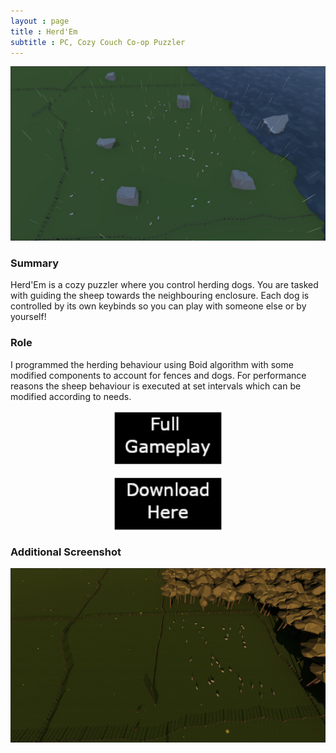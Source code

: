 ```yaml
---
layout : page
title : Herd'Em
subtitle : PC, Cozy Couch Co-op Puzzler 
---
```


![HerdEM](/assets/img/Rainy.JPG)

### Summary

Herd'Em is a cozy puzzler where you control herding dogs. You are tasked with guiding the sheep towards the neighbouring enclosure. Each dog is controlled by its own keybinds so you can play with someone else or by yourself!

### Role

I programmed the herding behaviour using Boid algorithm with some modified components to account for fences and dogs. For performance reasons the sheep behaviour is executed at set intervals which can be modified according to needs. 

<a href="https://www.youtube.com/watch?v=Ktf3CG6VHQ8">
<img 
    style="display: block; 
           margin-left: auto;
           margin-right: auto;
           width: 35%;"
    src="/assets/img/webFullGameplay.png" 
    alt="Herd'Em Full Gameplay">
  </a>
  
</br>
  
<a href="https://thomasporta.itch.io/herdem">
<img 
    style="display: block; 
           margin-left: auto;
           margin-right: auto;
           width: 35%;"
    src="/assets/img/webDownloadHere.png" 
    alt="Herd'Em Download">
  </a>

### Additional Screenshot

![HerdEM](/assets/img/Sunrise.JPG)
